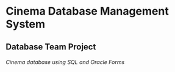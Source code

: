 # Cinema Database Management System
## Database Team Project
###### Cinema database using SQL and Oracle Forms
